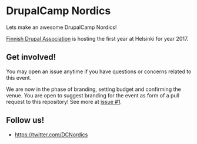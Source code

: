 # DrupalCamp Nordics
Lets make an awesome DrupalCamp Nordics!

[Finnish Drupal Association](http://www.drupal.fi) is hosting the first year at Helsinki for year 2017.

## Get involved!
You may open an issue anytime if you have questions or concerns related to this event.

We are now in the phase of branding, setting budget and confirming the venue. You are open to suggest branding for the event as form of a pull request to this repository! See more at [issue #1](https://github.com/DCNordics/DCNordics.github.io/issues/1).

## Follow us!
* https://twitter.com/DCNordics
